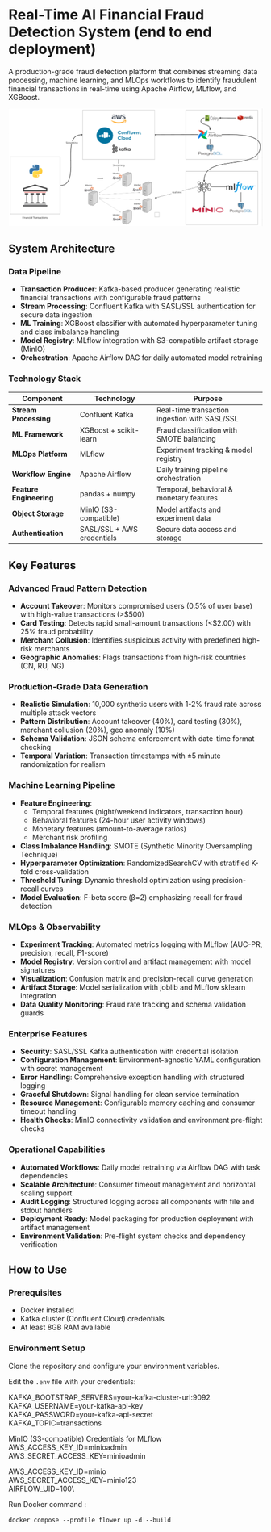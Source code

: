 # Real-Time AI Financial Fraud Detection System (end to end deployment)

A production-grade fraud detection platform that combines streaming data processing, machine learning, and MLOps workflows to identify fraudulent financial transactions in real-time using Apache Airflow, MLflow, and XGBoost.

![System Architecture](./system-architecture.png)

## System Architecture

### **Data Pipeline**
- **Transaction Producer**: Kafka-based producer generating realistic financial transactions with configurable fraud patterns
- **Stream Processing**: Confluent Kafka with SASL/SSL authentication for secure data ingestion
- **ML Training**: XGBoost classifier with automated hyperparameter tuning and class imbalance handling
- **Model Registry**: MLflow integration with S3-compatible artifact storage (MinIO)
- **Orchestration**: Apache Airflow DAG for daily automated model retraining

### **Technology Stack**
| Component | Technology | Purpose |
|-----------|------------|---------|
| **Stream Processing** | Confluent Kafka | Real-time transaction ingestion with SASL/SSL |
| **ML Framework** | XGBoost + scikit-learn | Fraud classification with SMOTE balancing |
| **MLOps Platform** | MLflow | Experiment tracking & model registry |
| **Workflow Engine** | Apache Airflow | Daily training pipeline orchestration |
| **Feature Engineering** | pandas + numpy | Temporal, behavioral & monetary features |
| **Object Storage** | MinIO (S3-compatible) | Model artifacts and experiment data |
| **Authentication** | SASL/SSL + AWS credentials | Secure data access and storage |

## Key Features

### **Advanced Fraud Pattern Detection**
- **Account Takeover**: Monitors compromised users (0.5% of user base) with high-value transactions (>$500)
- **Card Testing**: Detects rapid small-amount transactions (<$2.00) with 25% fraud probability
- **Merchant Collusion**: Identifies suspicious activity with predefined high-risk merchants
- **Geographic Anomalies**: Flags transactions from high-risk countries (CN, RU, NG)

### **Production-Grade Data Generation**
- **Realistic Simulation**: 10,000 synthetic users with 1-2% fraud rate across multiple attack vectors
- **Pattern Distribution**: Account takeover (40%), card testing (30%), merchant collusion (20%), geo anomaly (10%)
- **Schema Validation**: JSON schema enforcement with date-time format checking
- **Temporal Variation**: Transaction timestamps with ±5 minute randomization for realism

### **Machine Learning Pipeline**
- **Feature Engineering**: 
  - Temporal features (night/weekend indicators, transaction hour)
  - Behavioral features (24-hour user activity windows)
  - Monetary features (amount-to-average ratios)
  - Merchant risk profiling
- **Class Imbalance Handling**: SMOTE (Synthetic Minority Oversampling Technique)
- **Hyperparameter Optimization**: RandomizedSearchCV with stratified K-fold cross-validation
- **Threshold Tuning**: Dynamic threshold optimization using precision-recall curves
- **Model Evaluation**: F-beta score (β=2) emphasizing recall for fraud detection

### **MLOps & Observability**
- **Experiment Tracking**: Automated metrics logging with MLflow (AUC-PR, precision, recall, F1-score)
- **Model Registry**: Version control and artifact management with model signatures
- **Visualization**: Confusion matrix and precision-recall curve generation
- **Artifact Storage**: Model serialization with joblib and MLflow sklearn integration
- **Data Quality Monitoring**: Fraud rate tracking and schema validation guards

### **Enterprise Features**
- **Security**: SASL/SSL Kafka authentication with credential isolation
- **Configuration Management**: Environment-agnostic YAML configuration with secret management
- **Error Handling**: Comprehensive exception handling with structured logging
- **Graceful Shutdown**: Signal handling for clean service termination
- **Resource Management**: Configurable memory caching and consumer timeout handling
- **Health Checks**: MinIO connectivity validation and environment pre-flight checks

### **Operational Capabilities**
- **Automated Workflows**: Daily model retraining via Airflow DAG with task dependencies
- **Scalable Architecture**: Consumer timeout management and horizontal scaling support
- **Audit Logging**: Structured logging across all components with file and stdout handlers
- **Deployment Ready**: Model packaging for production deployment with artifact management
- **Environment Validation**: Pre-flight system checks and dependency verification

## How to Use

### Prerequisites
- Docker installed
- Kafka cluster (Confluent Cloud) credentials
- At least 8GB RAM available

###  Environment Setup
Clone the repository and configure your environment variables.

Edit the `.env` file with your credentials:

  KAFKA_BOOTSTRAP_SERVERS=your-kafka-cluster-url:9092\
  KAFKA_USERNAME=your-kafka-api-key\
  KAFKA_PASSWORD=your-kafka-api-secret\
  KAFKA_TOPIC=transactions

  MinIO (S3-compatible) Credentials for MLflow\
  AWS_ACCESS_KEY_ID=minioadmin\
  AWS_SECRET_ACCESS_KEY=minioadmin


  AWS_ACCESS_KEY_ID=minio\
  AWS_SECRET_ACCESS_KEY=minio123\
  AIRFLOW_UID=100\

Run Docker command :  <pre> ``` docker compose --profile flower up -d --build ``` </pre>
